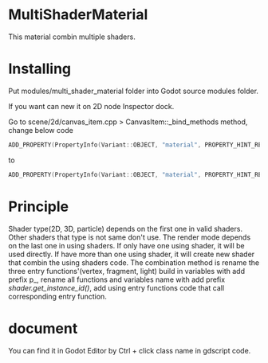 # MultiShaderMaterial
This material combin multiple shaders.

# Installing
Put modules/multi_shader_material folder into Godot source modules folder.

If you want can new it on 2D node Inspector dock.

Go to scene/2d/canvas_item.cpp > CanvasItem::_bind_methods method, change below code

```C++
ADD_PROPERTY(PropertyInfo(Variant::OBJECT, "material", PROPERTY_HINT_RESOURCE_TYPE, "ShaderMaterial,CanvasItemMaterial"), "set_material", "get_material");
```

to

```C++
ADD_PROPERTY(PropertyInfo(Variant::OBJECT, "material", PROPERTY_HINT_RESOURCE_TYPE, "ShaderMaterial,CanvasItemMaterial,MultiShaderMaterial"), "set_material", "get_material");
```

# Principle
Shader type(2D, 3D, particle) depends on the first one in valid shaders. Other shaders that type is not same don't use. The render mode depends on the last one in using shaders. If only have one using shader, it will be used directly. If have more than one using shader, it will create new shader that combin the using shaders code. The combination method is rename the three entry functions'(vertex, fragment, light) build in variables with add prefix p_, rename all functions and variables name with add prefix _shader.get_instance_id()_, add using entry functions code that call corresponding entry function.

# document
You can find it in Godot Editor by Ctrl + click class name in gdscript code.